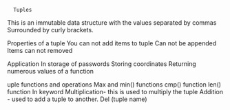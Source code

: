       Tuples
This is an immutable data structure with the values separated by commas Surrounded by curly brackets.

Properties of a tuple
You can not add items to  tuple
Can not be appended
Items can not removed

Application
In storage of passwords
Storing coordinates
Returning numerous values of a function

uple functions and operations
Max and min() functions
cmp() function
len() function
In keyword
Multiplication- this is used to multiply the tuple
Addition - used to add a tuple to another.
Del (tuple name)
